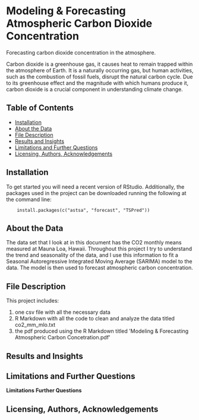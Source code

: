 # Modeling & Forecasting Atmospheric Carbon Dioxide Concentration
Forecasting carbon dioxide concentration in the atmosphere. 

Carbon dioxide is a greenhouse gas, it causes heat to remain trapped within the atmosphere of Earth. It is a naturally occurring gas, but human activities, such as the combustion of fossil fuels, disrupt the natural carbon cycle. Due to its greenhouse effect and the magnitude with which humans produce it, carbon dioxide is a crucial component in understanding climate change.

## Table of Contents
* [Installation](#Installation)
* [About the Data](#About)
* [File Description](#description)
* [Results and Insights](#Results)
* [Limitations and Further Questions](#Limitations)
* [Licensing, Authors, Acknowledgements](#licensing)

## Installation
To get started you will need a recent version of RStudio. Additionally, the packages used in the project can be downloaded running the following at the command line:
    
        install.packages(c("astsa", "forecast", "TSPred"))
        
## About the Data <a name="About"></a>
The data set that I look at in this document has the CO2 monthly means measured at Mauna Loa, Hawaii. Throughout this project I try to understand the trend and seasonality of the data, and I use this information to fit a Seasonal Autoregressive Integrated Moving Average (SARIMA) model to the data. The model is then used to forecast atmospheric carbon concentration. 

## File Description <a name="description"></a>
This project includes:
1. one csv file with all the necessary data
2. R Markdown with all the code to clean and analyze the data titled co2_mm_mlo.txt
3. the pdf produced using the R Markdown titled 'Modeling & Forecasting Atmospheric Carbon Concetration.pdf'

## Results and Insights <a name="Results"></a>

## Limitations and Further Questions <a name="Limitations"></a>
**Limitations** 
**Further Questions**

## Licensing, Authors, Acknowledgements <a name="licensing"></a>

